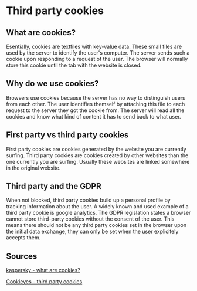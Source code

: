 # Third party cookies

## What are cookies?

Esentially, cookies are textfiles with key-value data. These small files are used by the server to identify the user's computer.
The server sends such a cookie upon responding to a request of the user. The browser will normally store this cookie until the tab with the website is closed.


## Why do we use cookies?

Browsers use cookies because the server has no way to distinguish users from each other. The user identifies themself by attaching this file to each request to the server they got the cookie from.
The server will read all the cookies and know what kind of content it has to send back to what user.


## First party vs third party cookies

First party cookies are cookies generated by the website you are currently surfing.
Third party cookies are cookies created by other websites than the one currently you are surfing. Usually these websites are linked somewhere in the original website.


## Third party and the GDPR

When not blocked, third party cookies build up a personal profile by tracking information about the user.
A widely known and used example of a third party cookie is google analytics.
The GDPR legislation states a browser cannot store third-party cookies without the consent of the user. This means there should not be any third party cookies set in the browser upon the initial data exchange, they can only be set when the user explicitely accepts them.


## Sources

[ kaspersky - what are cookies? ](https://www.kaspersky.com/resource-center/definitions/cookies)

[ Cookieyes - third party cookies ](https://www.cookieyes.com/blog/third-party-cookies/)